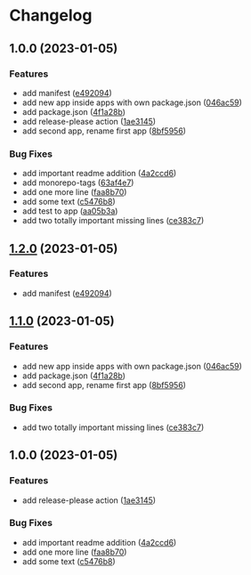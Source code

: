 # Changelog

## 1.0.0 (2023-01-05)


### Features

* add manifest ([e492094](https://github.com/kristianjokela/rel-please-test/commit/e49209457d7a4f9648d32c35be9654536a2b9897))
* add new app inside apps with own package.json ([046ac59](https://github.com/kristianjokela/rel-please-test/commit/046ac597a7f926885a623008cde23bb13f213c9e))
* add package.json ([4f1a28b](https://github.com/kristianjokela/rel-please-test/commit/4f1a28ba07dd62447c690b222179ca206abd3b57))
* add release-please action ([1ae3145](https://github.com/kristianjokela/rel-please-test/commit/1ae3145c0fc13f18c103d7271ecea4d4fd683caa))
* add second app, rename first app ([8bf5956](https://github.com/kristianjokela/rel-please-test/commit/8bf5956538802b3e0c5cd16314218a3c5225baf2))


### Bug Fixes

* add important readme addition ([4a2ccd6](https://github.com/kristianjokela/rel-please-test/commit/4a2ccd6f00be1922b7d05e5dceac3f5a952a520d))
* add monorepo-tags ([63af4e7](https://github.com/kristianjokela/rel-please-test/commit/63af4e7382df6bef38c8da3a2b5f8a021ef5a71e))
* add one more line ([faa8b70](https://github.com/kristianjokela/rel-please-test/commit/faa8b703e8040f0471d97d18a1f1f63b20003db3))
* add some text ([c5476b8](https://github.com/kristianjokela/rel-please-test/commit/c5476b86eb9866cb24626b4bf2b388bf82916649))
* add test to app ([aa05b3a](https://github.com/kristianjokela/rel-please-test/commit/aa05b3a7850144b3739d71a7b5484be4bd1920f8))
* add two totally important missing lines ([ce383c7](https://github.com/kristianjokela/rel-please-test/commit/ce383c740b13f337157fd676da083fadd3561c8b))

## [1.2.0](https://github.com/kristianjokela/rel-please-test/compare/v1.1.0...v1.2.0) (2023-01-05)


### Features

* add manifest ([e492094](https://github.com/kristianjokela/rel-please-test/commit/e49209457d7a4f9648d32c35be9654536a2b9897))

## [1.1.0](https://github.com/kristianjokela/rel-please-test/compare/v1.0.0...v1.1.0) (2023-01-05)


### Features

* add new app inside apps with own package.json ([046ac59](https://github.com/kristianjokela/rel-please-test/commit/046ac597a7f926885a623008cde23bb13f213c9e))
* add package.json ([4f1a28b](https://github.com/kristianjokela/rel-please-test/commit/4f1a28ba07dd62447c690b222179ca206abd3b57))
* add second app, rename first app ([8bf5956](https://github.com/kristianjokela/rel-please-test/commit/8bf5956538802b3e0c5cd16314218a3c5225baf2))


### Bug Fixes

* add two totally important missing lines ([ce383c7](https://github.com/kristianjokela/rel-please-test/commit/ce383c740b13f337157fd676da083fadd3561c8b))

## 1.0.0 (2023-01-05)


### Features

* add release-please action ([1ae3145](https://github.com/kristianjokela/rel-please-test/commit/1ae3145c0fc13f18c103d7271ecea4d4fd683caa))


### Bug Fixes

* add important readme addition ([4a2ccd6](https://github.com/kristianjokela/rel-please-test/commit/4a2ccd6f00be1922b7d05e5dceac3f5a952a520d))
* add one more line ([faa8b70](https://github.com/kristianjokela/rel-please-test/commit/faa8b703e8040f0471d97d18a1f1f63b20003db3))
* add some text ([c5476b8](https://github.com/kristianjokela/rel-please-test/commit/c5476b86eb9866cb24626b4bf2b388bf82916649))
